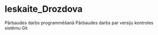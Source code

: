 # Ieskaite_Drozdova
Pārbaudes darbs programmēšanā
Pārbaudes darbs par versiju kontroles sistēmu Git
